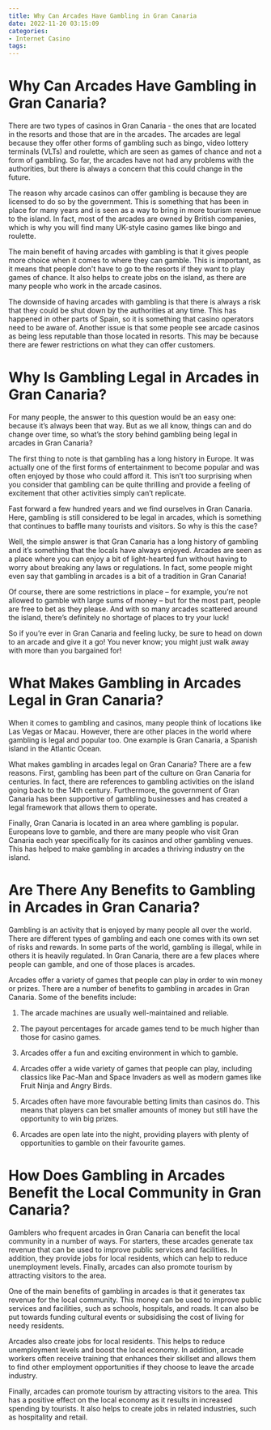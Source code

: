 ```yaml
---
title: Why Can Arcades Have Gambling in Gran Canaria
date: 2022-11-20 03:15:09
categories:
- Internet Casino
tags:
---
```



#  Why Can Arcades Have Gambling in Gran Canaria?

There are two types of casinos in Gran Canaria - the ones that are located in the resorts and those that are in the arcades. The arcades are legal because they offer other forms of gambling such as bingo, video lottery terminals (VLTs) and roulette, which are seen as games of chance and not a form of gambling. So far, the arcades have not had any problems with the authorities, but there is always a concern that this could change in the future.

The reason why arcade casinos can offer gambling is because they are licensed to do so by the government. This is something that has been in place for many years and is seen as a way to bring in more tourism revenue to the island. In fact, most of the arcades are owned by British companies, which is why you will find many UK-style casino games like bingo and roulette.

The main benefit of having arcades with gambling is that it gives people more choice when it comes to where they can gamble. This is important, as it means that people don't have to go to the resorts if they want to play games of chance. It also helps to create jobs on the island, as there are many people who work in the arcade casinos.

The downside of having arcades with gambling is that there is always a risk that they could be shut down by the authorities at any time. This has happened in other parts of Spain, so it is something that casino operators need to be aware of. Another issue is that some people see arcade casinos as being less reputable than those located in resorts. This may be because there are fewer restrictions on what they can offer customers.

#  Why Is Gambling Legal in Arcades in Gran Canaria?

For many people, the answer to this question would be an easy one: because it’s always been that way. But as we all know, things can and do change over time, so what’s the story behind gambling being legal in arcades in Gran Canaria?

The first thing to note is that gambling has a long history in Europe. It was actually one of the first forms of entertainment to become popular and was often enjoyed by those who could afford it. This isn’t too surprising when you consider that gambling can be quite thrilling and provide a feeling of excitement that other activities simply can’t replicate.

Fast forward a few hundred years and we find ourselves in Gran Canaria. Here, gambling is still considered to be legal in arcades, which is something that continues to baffle many tourists and visitors. So why is this the case?

Well, the simple answer is that Gran Canaria has a long history of gambling and it’s something that the locals have always enjoyed. Arcades are seen as a place where you can enjoy a bit of light-hearted fun without having to worry about breaking any laws or regulations. In fact, some people might even say that gambling in arcades is a bit of a tradition in Gran Canaria!

Of course, there are some restrictions in place – for example, you’re not allowed to gamble with large sums of money – but for the most part, people are free to bet as they please. And with so many arcades scattered around the island, there’s definitely no shortage of places to try your luck!

So if you’re ever in Gran Canaria and feeling lucky, be sure to head on down to an arcade and give it a go! You never know; you might just walk away with more than you bargained for!

#  What Makes Gambling in Arcades Legal in Gran Canaria?

When it comes to gambling and casinos, many people think of locations like Las Vegas or Macau. However, there are other places in the world where gambling is legal and popular too. One example is Gran Canaria, a Spanish island in the Atlantic Ocean.

What makes gambling in arcades legal on Gran Canaria? There are a few reasons. First, gambling has been part of the culture on Gran Canaria for centuries. In fact, there are references to gambling activities on the island going back to the 14th century. Furthermore, the government of Gran Canaria has been supportive of gambling businesses and has created a legal framework that allows them to operate.

Finally, Gran Canaria is located in an area where gambling is popular. Europeans love to gamble, and there are many people who visit Gran Canaria each year specifically for its casinos and other gambling venues. This has helped to make gambling in arcades a thriving industry on the island.

#  Are There Any Benefits to Gambling in Arcades in Gran Canaria?

Gambling is an activity that is enjoyed by many people all over the world. There are different types of gambling and each one comes with its own set of risks and rewards. In some parts of the world, gambling is illegal, while in others it is heavily regulated. In Gran Canaria, there are a few places where people can gamble, and one of those places is arcades.

Arcades offer a variety of games that people can play in order to win money or prizes. There are a number of benefits to gambling in arcades in Gran Canaria. Some of the benefits include:

1. The arcade machines are usually well-maintained and reliable.

2. The payout percentages for arcade games tend to be much higher than those for casino games.

3. Arcades offer a fun and exciting environment in which to gamble.

4. Arcades offer a wide variety of games that people can play, including classics like Pac-Man and Space Invaders as well as modern games like Fruit Ninja and Angry Birds.

5. Arcades often have more favourable betting limits than casinos do. This means that players can bet smaller amounts of money but still have the opportunity to win big prizes.

6. Arcades are open late into the night, providing players with plenty of opportunities to gamble on their favourite games.

#  How Does Gambling in Arcades Benefit the Local Community in Gran Canaria?

Gamblers who frequent arcades in Gran Canaria can benefit the local community in a number of ways. For starters, these arcades generate tax revenue that can be used to improve public services and facilities. In addition, they provide jobs for local residents, which can help to reduce unemployment levels. Finally, arcades can also promote tourism by attracting visitors to the area.

One of the main benefits of gambling in arcades is that it generates tax revenue for the local community. This money can be used to improve public services and facilities, such as schools, hospitals, and roads. It can also be put towards funding cultural events or subsidising the cost of living for needy residents.

Arcades also create jobs for local residents. This helps to reduce unemployment levels and boost the local economy. In addition, arcade workers often receive training that enhances their skillset and allows them to find other employment opportunities if they choose to leave the arcade industry.

Finally, arcades can promote tourism by attracting visitors to the area. This has a positive effect on the local economy as it results in increased spending by tourists. It also helps to create jobs in related industries, such as hospitality and retail.